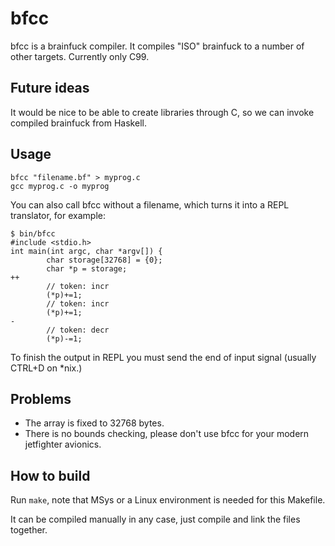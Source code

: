bfcc
====

bfcc is a brainfuck compiler. It compiles "ISO" brainfuck to a number of other targets. Currently only C99.

Future ideas
------------
It would be nice to be able to create libraries through C, so we can invoke 
compiled brainfuck from Haskell. 

Usage
-----

    bfcc "filename.bf" > myprog.c
    gcc myprog.c -o myprog

You can also call bfcc without a filename, which turns it into a REPL translator,
for example:

    $ bin/bfcc
    #include <stdio.h>
    int main(int argc, char *argv[]) {
            char storage[32768] = {0};
            char *p = storage;
    ++
            // token: incr
            (*p)+=1;
            // token: incr
            (*p)+=1;
    -
            // token: decr
            (*p)-=1;

To finish the output in REPL you must send the end of input signal 
(usually CTRL+D on *nix.)

Problems
--------
- The array is fixed to 32768 bytes.
- There is no bounds checking, please don't use bfcc for your modern jetfighter
  avionics.

How to build
------------
Run `make`, note that MSys or a Linux environment is needed for this Makefile.

It can be compiled manually in any case, just compile and link the files together.
